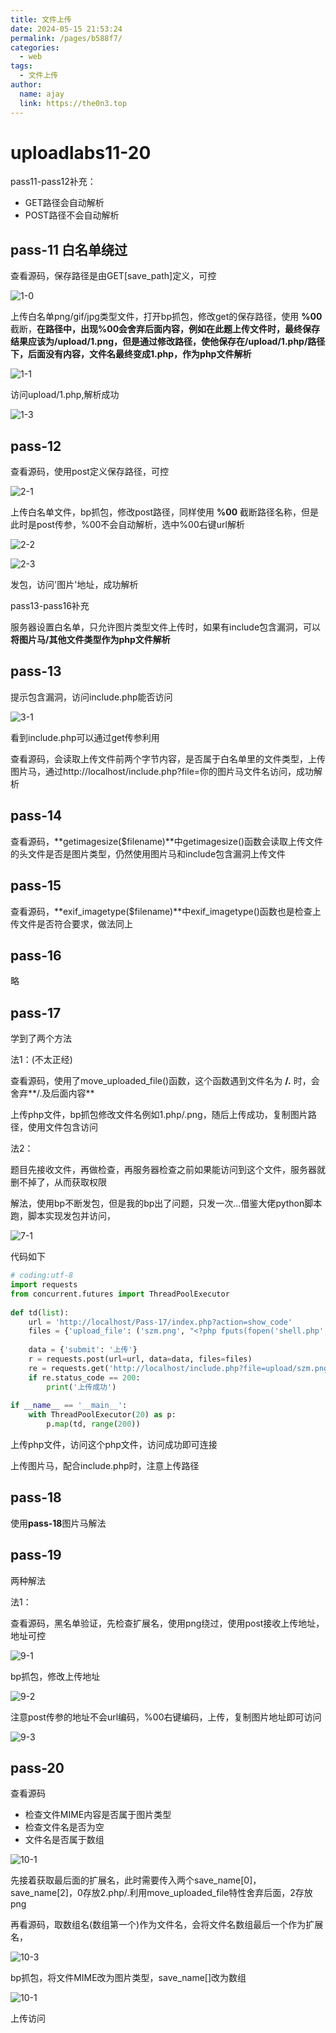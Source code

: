 ```yaml
---
title: 文件上传
date: 2024-05-15 21:53:24
permalink: /pages/b588f7/
categories:
  - web
tags:
  - 文件上传
author: 
  name: ajay
  link: https://the0n3.top
---
```


# uploadlabs11-20

pass11-pass12补充：

- GET路径会自动解析
- POST路径不会自动解析

##  pass-11 白名单绕过

查看源码，保存路径是由GET[save_path]定义，可控

![1-0](https://the0n3.top/medias/upload11-20/1-0.jpeg)

上传白名单png/gif/jpg类型文件，打开bp抓包，修改get的保存路径，使用 **%00** 截断，**在路径中，出现%00会舍弃后面内容，例如在此题上传文件时，最终保存结果应该为/upload/1.png，但是通过修改路径，使他保存在/upload/1.php/路径下，后面没有内容，文件名最终变成1.php，作为php文件解析**

![1-1](https://the0n3.top/medias/upload11-20/1-1.jpeg)

访问upload/1.php,解析成功

![1-3](https://the0n3.top/medias/upload11-20/1-3.jpg)

## pass-12

查看源码，使用post定义保存路径，可控

![2-1](https://the0n3.top/medias/upload11-20/2-1.png)

上传白名单文件，bp抓包，修改post路径，同样使用 **%00** 截断路径名称，但是此时是post传参，%00不会自动解析，选中%00右键url解析

![2-2](https://the0n3.top/medias/upload11-20/2-2.png)

![2-3](https://the0n3.top/medias/upload11-20/2-3.jpg)

发包，访问'图片'地址，成功解析



pass13-pass16补充

服务器设置白名单，只允许图片类型文件上传时，如果有include包含漏洞，可以**将图片马/其他文件类型作为php文件解析**

## pass-13

提示包含漏洞，访问include.php能否访问

![3-1](https://the0n3.top/medias/upload11-20/3-1.jpg)

看到include.php可以通过get传参利用

查看源码，会读取上传文件前两个字节内容，是否属于白名单里的文件类型，上传图片马，通过http://localhost/include.php?file=你的图片马文件名访问，成功解析

## pass-14

查看源码，**getimagesize($filename)**中getimagesize()函数会读取上传文件的头文件是否是图片类型，仍然使用图片马和include包含漏洞上传文件

## pass-15

查看源码，**exif_imagetype($filename)**中exif_imagetype()函数也是检查上传文件是否符合要求，做法同上



## pass-16

略

## pass-17

学到了两个方法

法1：(不太正经)

查看源码，使用了move_uploaded_file()函数，这个函数遇到文件名为 **/.** 时，会舍弃**/.及后面内容**

上传php文件，bp抓包修改文件名例如1.php/.png，随后上传成功，复制图片路径，使用文件包含访问

法2：

题目先接收文件，再做检查，再服务器检查之前如果能访问到这个文件，服务器就删不掉了，从而获取权限

解法，使用bp不断发包，但是我的bp出了问题，只发一次...借鉴大佬python脚本跑，脚本实现发包并访问，

![7-1](https://the0n3.top/medias/upload11-20/7-1.jpg)

代码如下

```python  
# coding:utf-8
import requests
from concurrent.futures import ThreadPoolExecutor
 
def td(list):
    url = 'http://localhost/Pass-17/index.php?action=show_code'
    files = {'upload_file': ('szm.png', "<?php fputs(fopen('shell.php','w'),'<?php phpinfo();  ?>' ); ?>")}
       
    data = {'submit': '上传'}
    r = requests.post(url=url, data=data, files=files)
    re = requests.get('http://localhost/include.php?file=upload/szm.png')
    if re.status_code == 200:
        print('上传成功')
 
if __name__ == '__main__':
    with ThreadPoolExecutor(20) as p:
        p.map(td, range(200))
```
上传php文件，访问这个php文件，访问成功即可连接

上传图片马，配合include.php时，注意上传路径

## pass-18

使用**pass-18**图片马解法

## pass-19

两种解法

法1：

查看源码，黑名单验证，先检查扩展名，使用png绕过，使用post接收上传地址，地址可控

![9-1](https://the0n3.top/medias/upload11-20/9-1.jpg)

bp抓包，修改上传地址

![9-2](https://the0n3.top/medias/upload11-20/9-2.jpg)

注意post传参的地址不会url编码，%00右键编码，上传，复制图片地址即可访问

![9-3](https://the0n3.top/medias/upload11-20/9-3.jpg)

## pass-20

查看源码

- 检查文件MIME内容是否属于图片类型
- 检查文件名是否为空
- 文件名是否属于数组

![10-1](https://the0n3.top/medias/upload11-20/10-1.jpg)

先接着获取最后面的扩展名，此时需要传入两个save_name[0]，save_name[2]，0存放2.php/.利用move_uploaded_file特性舍弃后面，2存放png

再看源码，取数组名(数组第一个)作为文件名，会将文件名数组最后一个作为扩展名，

![10-3](https://the0n3.top/medias/upload11-20/10-3.jpg)

bp抓包，将文件MIME改为图片类型，save_name[]改为数组

![10-1](https://the0n3.top/medias/upload11-20/10-2.jpg)

上传访问

